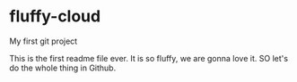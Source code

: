 # fluffy-cloud

My first git project

This is the first readme file ever. It is so fluffy, we are gonna love it.
SO let's do the whole thing in Github.
